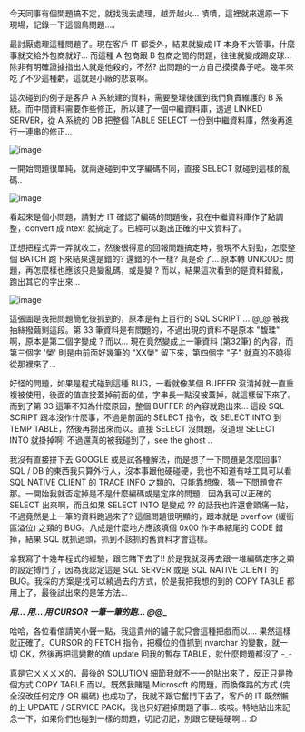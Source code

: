 今天同事有個問題搞不定，就找我去處理，越弄越火... 嘖嘖，這裡就來還原一下現場，記錄一下這個鳥問題...。

最討厭處理這種問題了。現在客戶 IT 都委外，結果就變成 IT 本身不大管事，什麼事就交給外包商就好... 而這種 A 包商跟 B 包商之間的問題，往往就變成踢皮球... 除非有明確證據指出人就是他殺的，不然? 出問題的一方自己摸摸鼻子吧。幾年來吃了不少這種虧，這就是小廠的悲哀啊。

這次碰到的例子是客戶 A 系統建的資料，需要整理後匯到我們負責維護的 B 系統。而中間資料需要作些修正，所以建了一個中繼資料庫，透過 LINKED SERVER，從 A 系統的 DB 把整個 TABLE SELECT 一份到中繼資料庫，然後再進行一連串的修正...

![image](/images/2008-09-27-frustrating-sql-character-encoding/image_7.png)

一開始問題很單純，就兩邊碰到中文字編碼不同，直接 SELECT 就碰到這樣的亂碼..

![image](/images/2008-09-27-frustrating-sql-character-encoding/image_8.png)

看起來是個小問題，請對方 IT 確認了編碼的問題後，我在中繼資料庫作了點調整，convert 成 ntext 就搞定了。已經可以跑出正確的中文資料了。

正想把程式弄一弄就收工，然後很得意的回報問題搞定時，發現不大對勁，怎麼整個 BATCH 跑下來結果還是錯的? 還錯的不一樣? 真是奇了... 原本轉 UNICODE 問題，再怎麼樣也應該只是變亂碼，或是變 ? 而以，結果這次看到的是資料錯亂，跑出其它的字出來...

![image](/images/2008-09-27-frustrating-sql-character-encoding/image_9.png)

這張圖是我把問題簡化後抓到的，原本是有上百行的 SQL SCRIPT ... @_@ 被我抽絲撥繭剩這段。第 33 筆資料是有問題的，不過出現的資料不是原本 "馥瑈" 啊，原本是第二個字變成 ? 而以... 現在竟然變成上一筆資料 (第32筆) 的內容，而第三個字 '榮' 則是由前面好幾筆的 "XX榮" 留下來，第四個字 "子" 就真的不曉得從那裡來了...

好怪的問題，如果是程式碰到這種 BUG，一看就像某個 BUFFER 沒清掉就一直重複被使用，後面的值直接蓋掉前面的值，字串長一點沒被蓋掉，就這樣留下來了。而到了第 33 這筆不知為什麼原因，整個 BUFFER 的內容就跑出來... 這段 SQL SCRIPT 跟本沒作什麼事，不過是前面的 SELECT 指令，改 SELECT INTO 到 TEMP TABLE，然後再撈出來而以。直接 SELECT 沒問題，沒道理 SELECT INTO 就掛掉啊! 不過還真的被我碰到了，see the ghost ..

我沒有直接拼下去 GOOGLE 或是試各種解法，而是想了一下問題是怎麼回事? SQL / DB 的東西我只算外行人，沒本事跟他硬碰硬，我也不知道有啥工具可以看 SQL NATIVE CLIENT 的 TRACE INFO 之類的，只能靠想像，猜一下問題會在那。一開始我就否定掉是不是什麼編碼或是定序的問題，因為我可以正確的 SELECT 出來啊，而且如果 SELECT INTO 是變成 ?? 的話我也許還會頭痛一點，不過竟然是上一筆的資料跑過來了? 這個問題很明顯的，跟本就是 overflow (緩衝區溢位) 之類的 BUG。八成是什麼地方應該填個 0x00 作字串結尾的 CODE 錯掉，結果 SQL 就抓過頭，抓到不該抓的舊資料才會這樣。

拿我寫了十幾年程式的經驗，跟它賭下去了!! 於是我就沒再去跟一堆編碼定序之類的設定搏鬥了，因為我認定這是 SQL SERVER 或是 SQL NATIVE CLIENT 的 BUG。我採的方案是找可以繞過去的方式，於是我把我想的到的 COPY TABLE 都用上了，最後試出來的是笨方法...

**_用... 用... 用 CURSOR 一筆一筆的跑... @_@_**

哈哈，各位看倌請笑小聲一點，我這貴州的驢子就只會這種把戲而以.... 果然這樣就正確了。CURSOR 的 FETCH 指令，把欄位的值抓到 nvarchar 的變數，就一切 OK，然後再把這變數的值 update 回我的暫存 TABLE，就什麼問題都沒了 -_-

真是它ㄨㄨㄨㄨ的，最後的 SOLUTION 細節我就不一一的貼出來了，反正只是換個方式 COPY TABLE 而以。既然我賭是 Microsoft 的問題，而換條路的方式 (完全沒改任何定序 OR 編碼) 也成功了，我就不跟它奮鬥下去了，客戶的 IT 既然懶的上 UPDATE / SERVICE PACK，我也只好避掉問題了事... 咳咳。特地貼出來記念一下，如果你們也碰到一樣的問題，切記切記，別跟它硬碰硬啊... :D